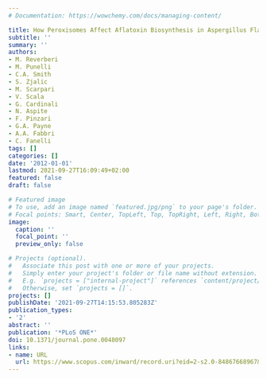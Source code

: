 ```yaml
---
# Documentation: https://wowchemy.com/docs/managing-content/

title: How Peroxisomes Affect Aflatoxin Biosynthesis in Aspergillus Flavus
subtitle: ''
summary: ''
authors:
- M. Reverberi
- M. Punelli
- C.A. Smith
- S. Zjalic
- M. Scarpari
- V. Scala
- G. Cardinali
- N. Aspite
- F. Pinzari
- G.A. Payne
- A.A. Fabbri
- C. Fanelli
tags: []
categories: []
date: '2012-01-01'
lastmod: 2021-09-27T16:09:49+02:00
featured: false
draft: false

# Featured image
# To use, add an image named `featured.jpg/png` to your page's folder.
# Focal points: Smart, Center, TopLeft, Top, TopRight, Left, Right, BottomLeft, Bottom, BottomRight.
image:
  caption: ''
  focal_point: ''
  preview_only: false

# Projects (optional).
#   Associate this post with one or more of your projects.
#   Simply enter your project's folder or file name without extension.
#   E.g. `projects = ["internal-project"]` references `content/project/deep-learning/index.md`.
#   Otherwise, set `projects = []`.
projects: []
publishDate: '2021-09-27T14:15:53.805283Z'
publication_types:
- '2'
abstract: ''
publication: '*PLoS ONE*'
doi: 10.1371/journal.pone.0048097
links:
- name: URL
  url: https://www.scopus.com/inward/record.uri?eid=2-s2.0-84867668967&doi=10.1371%2fjournal.pone.0048097&partnerID=40&md5=8efd54b7b93b2b1cf51d76d6631a67ce
---
```

